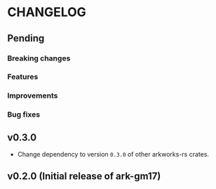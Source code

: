 # CHANGELOG

## Pending

### Breaking changes

### Features

### Improvements

### Bug fixes

## v0.3.0

- Change dependency to version `0.3.0` of other arkworks-rs crates.

## v0.2.0 (Initial release of ark-gm17)
